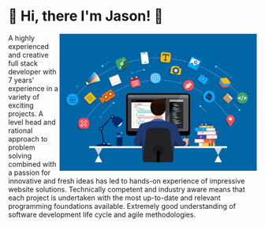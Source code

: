 # 👋 Hi, there I'm Jason! 👋

<img align="right" alt="JPG" src="Assets/1.jpg" width="400" />
<p>
    A highly experienced and creative full stack developer with 7 years’ experience in a variety of exciting projects. A level head and rational approach to problem solving combined with a passion for innovative and fresh ideas has led to hands-on experience of impressive website solutions. Technically competent and industry aware means that each project is undertaken with the most up-to-date and relevant programming foundations available. Extremely
    good understanding of software development life cycle and agile methodologies.
</p>
